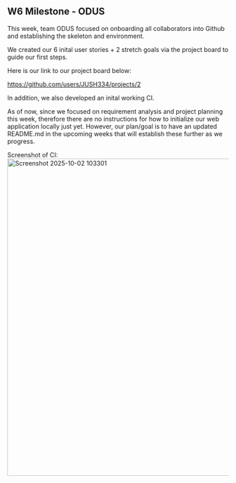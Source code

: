 ## W6 Milestone - ODUS

This week, team ODUS focused on onboarding all collaborators into Github and establishing the skeleton and environment.

We created our 6 inital user stories + 2 stretch goals via the project board to guide our first steps. 

Here is our link to our project board below:

https://github.com/users/JUSH334/projects/2

In addition, we also developed an inital working CI.

As of now, since we focused on requirement analysis and project planning this week, therefore there are no instructions for how to initialize our web application locally just yet. However, our plan/goal is to have an updated README.md in the upcoming weeks that will establish these further as we progress.

Screenshot of CI:
<img width="1877" height="723" alt="Screenshot 2025-10-02 103301" src="https://github.com/user-attachments/assets/a7cb328f-a9de-44b7-b5ad-d3b6de2671ee" />
